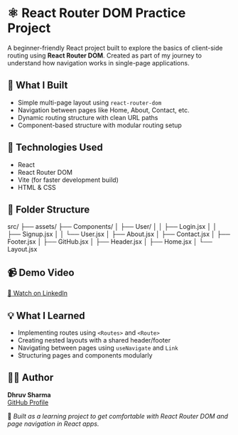 # ⚛️ React Router DOM Practice Project

A beginner-friendly React project built to explore the basics of client-side routing using **React Router DOM**. Created as part of my journey to understand how navigation works in single-page applications.

## 🚀 What I Built

- Simple multi-page layout using `react-router-dom`
- Navigation between pages like Home, About, Contact, etc.
- Dynamic routing structure with clean URL paths
- Component-based structure with modular routing setup

## 🧭 Technologies Used

- React
- React Router DOM
- Vite (for faster development build)
- HTML & CSS

## 📁 Folder Structure
src/
├── assets/
├── Components/
│   ├── User/
│   │   ├── Login.jsx
│   │   ├── Signup.jsx
│   │   └── User.jsx
│   ├── About.jsx
│   ├── Contact.jsx
│   ├── Footer.jsx
│   ├── GitHub.jsx
│   ├── Header.jsx
│   ├── Home.jsx
│   └── Layout.jsx

## 📹 Demo Video

[🎥 Watch on LinkedIn](https://www.linkedin.com/posts/dhruv-sharma-25822228a_reactjs-reactrouterdom-frontenddevelopment-activity-7352725734794133506-C8xU?utm_source=share&utm_medium=member_desktop&rcm=ACoAAEYn6OQBWH40HzzEtatmhkNByzOSECexY-I)

## 💡 What I Learned

- Implementing routes using `<Routes>` and `<Route>`
- Creating nested layouts with a shared header/footer
- Navigating between pages using `useNavigate` and `Link`
- Structuring pages and components modularly

## 🙋‍♂️ Author

**Dhruv Sharma**  
[GitHub Profile](https://github.com/DhruvSharma49)

 🧪 *Built as a learning project to get comfortable with React Router DOM and page navigation in React apps.*

